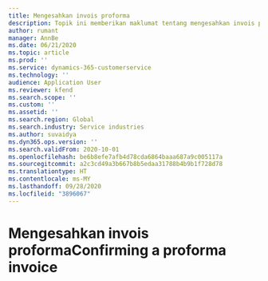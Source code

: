 ```yaml
---
title: Mengesahkan invois proforma
description: Topik ini memberikan maklumat tentang mengesahkan invois proforma.
author: rumant
manager: AnnBe
ms.date: 06/21/2020
ms.topic: article
ms.prod: ''
ms.service: dynamics-365-customerservice
ms.technology: ''
audience: Application User
ms.reviewer: kfend
ms.search.scope: ''
ms.custom: ''
ms.assetid: ''
ms.search.region: Global
ms.search.industry: Service industries
ms.author: suvaidya
ms.dyn365.ops.version: ''
ms.search.validFrom: 2020-10-01
ms.openlocfilehash: be6b8efe7afb4d78cda6864baaa687a9c005117a
ms.sourcegitcommit: a2c3cd49a3b667b8b5edaa31788b4b9b1f728d78
ms.translationtype: HT
ms.contentlocale: ms-MY
ms.lasthandoff: 09/28/2020
ms.locfileid: "3896067"
---
```

# <a name="confirming-a-proforma-invoice"></a><span data-ttu-id="20489-103">Mengesahkan invois proforma</span><span class="sxs-lookup"><span data-stu-id="20489-103">Confirming a proforma invoice</span></span>
